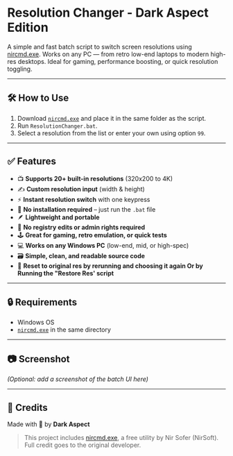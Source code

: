 # Resolution Changer - Dark Aspect Edition

A simple and fast batch script to switch screen resolutions using [nircmd.exe](https://www.nirsoft.net/utils/nircmd.html). Works on any PC — from retro low-end laptops to modern high-res desktops. Ideal for gaming, performance boosting, or quick resolution toggling.

---

## 🛠️ How to Use
1. Download [`nircmd.exe`](https://www.nirsoft.net/utils/nircmd.html) and place it in the same folder as the script.
2. Run `ResolutionChanger.bat`.
3. Select a resolution from the list or enter your own using option `99`.

---

## ✅ Features

- 📺 **Supports 20+ built-in resolutions** (320x200 to 4K)
- ✍️ **Custom resolution input** (width & height)
- ⚡ **Instant resolution switch** with one keypress
- 💾 **No installation required** – just run the `.bat` file
- 🪶 **Lightweight and portable** 
- 🧠 **No registry edits or admin rights required**
- 🕹️ **Great for gaming, retro emulation, or quick tests**
- 💻 **Works on any Windows PC** (low-end, mid, or high-spec)
- 🗃️ **Simple, clean, and readable source code**
- 🔄 **Reset to original res by rerunning and choosing it again Or by Running the "Restore Res' script**

---

## 🔒 Requirements
- Windows OS
- [`nircmd.exe`](https://www.nirsoft.net/utils/nircmd.html) in the same directory

---

## 📷 Screenshot
*(Optional: add a screenshot of the batch UI here)*

---

## 🧠 Credits
Made with 🤘 by **Dark Aspect**
> This project includes [nircmd.exe](https://www.nirsoft.net/utils/nircmd.html), a free utility by Nir Sofer (NirSoft). Full credit goes to the original developer.
